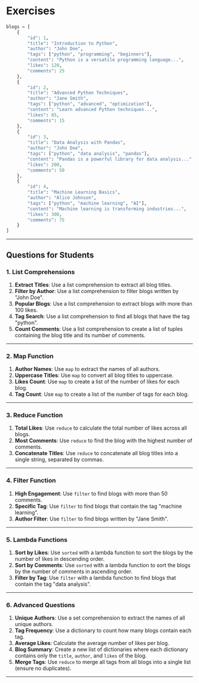 
# **Exercises**

```python
blogs = [
    {
        "id": 1,
        "title": "Introduction to Python",
        "author": "John Doe",
        "tags": ["python", "programming", "beginners"],
        "content": "Python is a versatile programming language...",
        "likes": 120,
        "comments": 25
    },
    {
        "id": 2,
        "title": "Advanced Python Techniques",
        "author": "Jane Smith",
        "tags": ["python", "advanced", "optimization"],
        "content": "Learn advanced Python techniques...",
        "likes": 85,
        "comments": 15
    },
    {
        "id": 3,
        "title": "Data Analysis with Pandas",
        "author": "John Doe",
        "tags": ["python", "data analysis", "pandas"],
        "content": "Pandas is a powerful library for data analysis...",
        "likes": 200,
        "comments": 50
    },
    {
        "id": 4,
        "title": "Machine Learning Basics",
        "author": "Alice Johnson",
        "tags": ["python", "machine learning", "AI"],
        "content": "Machine learning is transforming industries...",
        "likes": 300,
        "comments": 75
    }
]
```

---

## **Questions for Students**

### **1. List Comprehensions**

1. **Extract Titles**: Use a list comprehension to extract all blog titles.
2. **Filter by Author**: Use a list comprehension to filter blogs written by "John Doe".
3. **Popular Blogs**: Use a list comprehension to extract blogs with more than 100 likes.
4. **Tag Search**: Use a list comprehension to find all blogs that have the tag "python".
5. **Count Comments**: Use a list comprehension to create a list of tuples containing the blog title and its number of comments.

---

### **2. Map Function**

1. **Author Names**: Use `map` to extract the names of all authors.
2. **Uppercase Titles**: Use `map` to convert all blog titles to uppercase.
3. **Likes Count**: Use `map` to create a list of the number of likes for each blog.
4. **Tag Count**: Use `map` to create a list of the number of tags for each blog.

---

### **3. Reduce Function**

1. **Total Likes**: Use `reduce` to calculate the total number of likes across all blogs.
2. **Most Comments**: Use `reduce` to find the blog with the highest number of comments.
3. **Concatenate Titles**: Use `reduce` to concatenate all blog titles into a single string, separated by commas.

---

### **4. Filter Function**

1. **High Engagement**: Use `filter` to find blogs with more than 50 comments.
2. **Specific Tag**: Use `filter` to find blogs that contain the tag "machine learning".
3. **Author Filter**: Use `filter` to find blogs written by "Jane Smith".

---

### **5. Lambda Functions**

1. **Sort by Likes**: Use `sorted` with a lambda function to sort the blogs by the number of likes in descending order.
2. **Sort by Comments**: Use `sorted` with a lambda function to sort the blogs by the number of comments in ascending order.
3. **Filter by Tag**: Use `filter` with a lambda function to find blogs that contain the tag "data analysis".

---

### **6. Advanced Questions**

1. **Unique Authors**: Use a set comprehension to extract the names of all unique authors.
2. **Tag Frequency**: Use a dictionary to count how many blogs contain each tag.
3. **Average Likes**: Calculate the average number of likes per blog.
4. **Blog Summary**: Create a new list of dictionaries where each dictionary contains only the `title`, `author`, and `likes` of the blog.
5. **Merge Tags**: Use `reduce` to merge all tags from all blogs into a single list (ensure no duplicates).

---
